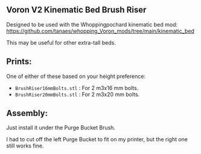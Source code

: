 ## Voron V2 Kinematic Bed Brush Riser

Designed to be used with the Whoppingpochard kinematic bed mod:
https://github.com/tanaes/whopping_Voron_mods/tree/main/kinematic_bed

This may be useful for other extra-tall beds.

## Prints:

One of either of these based on your height preference:

+ `BrushRiser16mmBolts.stl` : For 2 m3x16 mm bolts.
+ `BrushRiser20mmBolts.stl` : For 2 m3x20 mm bolts.

## Assembly:

Just install it under the Purge Bucket Brush.

I had to cut off the left Purge Bucket to fit on my printer, but the right one still works fine.
